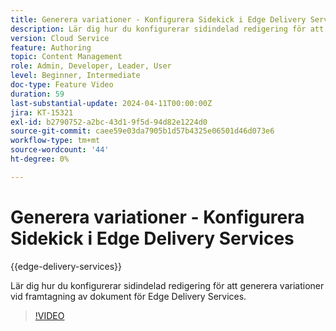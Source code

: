 ```yaml
---
title: Generera variationer - Konfigurera Sidekick i Edge Delivery Services
description: Lär dig hur du konfigurerar sidindelad redigering för att generera variationer vid framtagning av dokument för Edge Delivery Services.
version: Cloud Service
feature: Authoring
topic: Content Management
role: Admin, Developer, Leader, User
level: Beginner, Intermediate
doc-type: Feature Video
duration: 59
last-substantial-update: 2024-04-11T00:00:00Z
jira: KT-15321
exl-id: b2790752-a2bc-43d1-9f5d-94d82e1224d0
source-git-commit: caee59e03da7905b1d57b4325e06501d46d073e6
workflow-type: tm+mt
source-wordcount: '44'
ht-degree: 0%

---
```


# Generera variationer - Konfigurera Sidekick i Edge Delivery Services

{{edge-delivery-services}}

Lär dig hur du konfigurerar sidindelad redigering för att generera variationer vid framtagning av dokument för Edge Delivery Services.

>[!VIDEO](https://video.tv.adobe.com/v/3428306/?learn=on)

